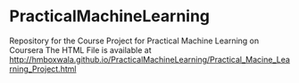 # PracticalMachineLearning
Repository for the Course Project for Practical Machine Learning on Coursera
The HTML File is available at <http://hmboxwala.github.io/PracticalMachineLearning/Practical_Macine_Learning_Project.html>
